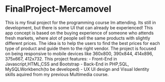 # FinalProject-Mercamovel
This is my final project for the programming course Im attending. Its still in development, but there is some UI that can already be experienced!
This app concept is based on the buying experience of someone who attends fresh markets, where alot of people sell the same products with slightly different prices.
The idea is to help the users to find the best prices for each type of product and guide them to the right vendor.
The project is focused on being responsive to mobile devices like 360x800, 390x844, 414x896, 375x667, 412x732.
This project features:
    - Front-End in Javascript,HTML,CSS and Bootstrap
    - Back-End in PHP,SQL, MySQLWorkbench(to be developed)
    - UX UI design and Visual Identity skills aquired from my previous Multimedia course.
